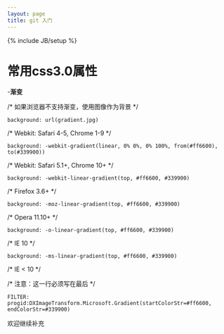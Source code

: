 ```yaml
---
layout: page
title: git 入门
---
```

{% include JB/setup %}
# 常用css3.0属性 #
-**渐变**


/* 如果浏览器不支持渐变，使用图像作为背景 */


`background: url(gradient.jpg)`


/* Webkit: Safari 4-5, Chrome 1-9 */

`background: -webkit-gradient(linear, 0% 0%, 0% 100%, from(#ff6600), to(#339900))`

/* Webkit: Safari 5.1+, Chrome 10+ */

`background: -webkit-linear-gradient(top, #ff6600, #339900)`

/* Firefox 3.6+ */

`background: -moz-linear-gradient(top, #ff6600, #339900)`

/* Opera 11.10+ */

`background: -o-linear-gradient(top, #ff6600, #339900)`

/* IE 10 */

`background: -ms-linear-gradient(top, #ff6600, #339900)`

/* IE < 10 */

/* 注意：这一行必须写在最后 */

`FILTER: progid:DXImageTransform.Microsoft.Gradient(startColorStr=#ff6600, endColorStr=#339900)`

欢迎继续补充

